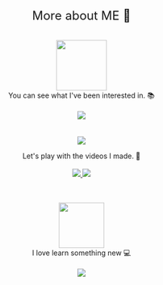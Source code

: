 <div align=center>
    <font size="5em" font: bold>
        More about ME 👀    
    </font>    
</div>

<br />
<br />


<div align=center>    
    <a href=https://stackoverflow.com/users/6536807/masuri/>
    <img src="https://user-images.githubusercontent.com/32666657/185099214-c511ccba-f1a2-405a-881a-fed8e106db98.png" width=100>
    </a>
    <br />
    You can see what I've been interested in. 📚
</div>

<br />
<div align=center>    
    <a href=https://stackoverflow.com/users/6536807/masuri/>
        <img src="https://stackoverflow-readme-profile.johannchopin.fr/profile/6536807?theme=dark&website=true&location=true"/>
    </a>
</div>

<br />
<br />

<div align=center>
<a href=https://www.youtube.com/channel/UCfCOPNvcYWBH1E_cK2I3p8Q/>
    <img src=https://img.shields.io/badge/Youtube-ff0000?style=flat-square&logo=youtube/>
</a>
</div> 
<p align="center">
    Let's play with the videos I made. 🎥
    <br />
    <br />
    <a href="https://www.youtube.com/channel/UCfCOPNvcYWBH1E_cK2I3p8Q">
      <img src="https://github-readme-youtube-stats.herokuapp.com/subscribers/index.php?id=UCfCOPNvcYWBH1E_cK2I3p8Q&key=AIzaSyBQ6lWf02uwi1Aj10LmBb3g_HIhSkj6cN0&label=Subscribers&style=for-the-badge&&color=red&labelColor=ce4630"/>
      </a>
    <a href="https://www.youtube.com/channel/UCfCOPNvcYWBH1E_cK2I3p8Q">
      <img src=https://github-readme-youtube-stats.herokuapp.com/views/index.php?id=UCfCOPNvcYWBH1E_cK2I3p8Q&key=AIzaSyBQ6lWf02uwi1Aj10LmBb3g_HIhSkj6cN0&style=for-the-badge&color=blue&labelColor=0b689d/>
      </a>
</p>

<br />
<br />

<div align=center>
    <a href=https://github.com/psh9508/>
        <img src="https://user-images.githubusercontent.com/32666657/185177352-da8c2563-473e-4483-a45c-d1f8dedcce0e.png" width=90/>
    </a>
</div> 

<div align=center>
    I love learn something new 💻
    <br />
    <br />
    <a href="https://github.com/psh9508">
        <img src="https://github-readme-stats.vercel.app/api?username=psh9508&theme=dark&show_icons=true"/>
    </a>
</p>
